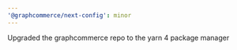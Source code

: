 ```yaml
---
'@graphcommerce/next-config': minor
---
```


Upgraded the graphcommerce repo to the yarn 4 package manager
